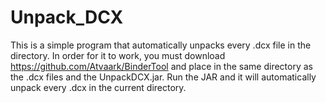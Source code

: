 # Unpack_DCX
This is a simple program that automatically unpacks every .dcx file in the directory. In order for it to work, you must download https://github.com/Atvaark/BinderTool and place in the same directory as the .dcx files and the UnpackDCX.jar. Run the JAR and it will automatically unpack every .dcx in the current directory.
